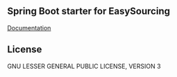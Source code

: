 ## Spring Boot starter for EasySourcing

[Documentation](https://alikelleci.github.io/easysourcing)



## License
GNU LESSER GENERAL PUBLIC LICENSE, VERSION 3 
